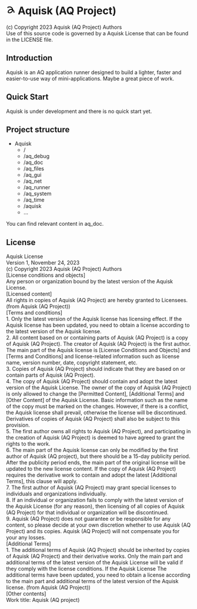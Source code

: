 # <img src="Aquisk.png" height="5%" width="5%" /> Aquisk (AQ Project)

(c) Copyright 2023 Aquisk (AQ Project) Authors  
Use of this source code is governed by a Aquisk License that can be found in the LICENSE file.  

## Introduction
Aquisk is an AQ application runner designed to build a lighter, faster and easier-to-use way of mini-applications. Maybe a great piece of work.  

## Quick Start
Aquisk is under development and there is no quick start yet.  

## Project structure
- Aquisk
    - /
    - /aq_debug
    - /aq_doc
    - /aq_files
    - /aq_gui
    - /aq_net
    - /aq_runner
    - /aq_system
    - /aq_time
    - /aquisk
    - ...
  
You can find relevant content in aq_doc.  

## License
Aquisk License  
Version 1, November 24, 2023  
(c) Copyright 2023 Aquisk (AQ Project) Authors  
[License conditions and objects]  
     Any person or organization bound by the latest version of the Aquisk License.  
[Licensed content]  
     All rights in copies of Aquisk (AQ Project) are hereby granted to Licensees. (from Aquisk (AQ Project))  
[Terms and conditions]  
     1. Only the latest version of the Aquisk license has licensing effect. If the Aquisk license has been updated, you need to obtain a license according to the latest version of the Aquisk license.  
     2. All content based on or containing parts of Aquisk (AQ Project) is a copy of Aquisk (AQ Project). The creator of Aquisk (AQ Project) is the first author. The main part of the Aquisk license is [License Conditions and Objects] and [Terms and Conditions] and license-related information such as license name, version number, date, copyright statement, etc.  
     3. Copies of Aquisk (AQ Project) should indicate that they are based on or contain parts of Aquisk (AQ Project).  
     4. The copy of Aquisk (AQ Project) should contain and adopt the latest version of the Aquisk License. The owner of the copy of Aquisk (AQ Project) is only allowed to change the [Permitted Content], [Additional Terms] and [Other Content] of the Aquisk License. Basic information such as the name of the copy must be marked on the changes. However, if there is a conflict, the Aquisk license shall prevail, otherwise the license will be discontinued. Derivatives of copies of Aquisk (AQ Project) shall also be subject to this provision.  
     5. The first author owns all rights to Aquisk (AQ Project), and participating in the creation of Aquisk (AQ Project) is deemed to have agreed to grant the rights to the work.  
     6. The main part of the Aquisk license can only be modified by the first author of Aquisk (AQ project), but there should be a 15-day publicity period. After the publicity period ends, the main part of the original license will be updated to the new license content. If the copy of Aquisk (AQ Project) requires the derivative work to contain and adopt the latest [Additional Terms], this clause will apply.  
     7. The first author of Aquisk (AQ Project) may grant special licenses to individuals and organizations individually.  
     8. If an individual or organization fails to comply with the latest version of the Aquisk License (for any reason), then licensing of all copies of Aquisk (AQ Project) for that individual or organization will be discontinued.  
     9. Aquisk (AQ Project) does not guarantee or be responsible for any content, so please decide at your own discretion whether to use Aquisk (AQ Project) and its copies. Aquisk (AQ Project) will not compensate you for your any losses.  
[Additional Terms]  
     1. The additional terms of Aquisk (AQ Project) should be inherited by copies of Aquisk (AQ Project) and their derivative works. Only the main part and additional terms of the latest version of the Aquisk License will be valid if they comply with the license conditions. If the Aquisk License The additional terms have been updated, you need to obtain a license according to the main part and additional terms of the latest version of the Aquisk license. (from Aquisk (AQ Project))  
[Other contents]  
     Work title: Aquisk (AQ project)  